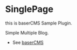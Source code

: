 # SinglePage

this is baserCMS Sample Plugin.

Simple Multiple Blog.

- See [baserCMS](https://github.com/baserproject/basercms)